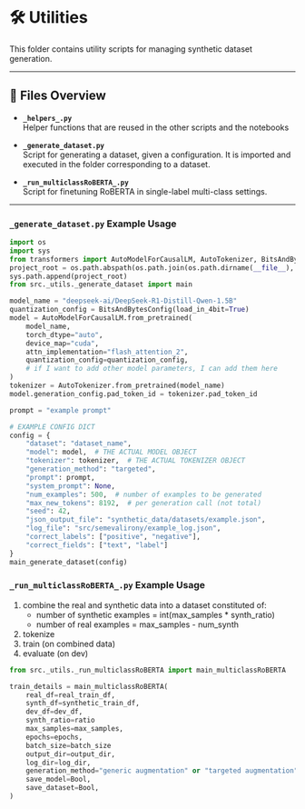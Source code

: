 # 🛠️ Utilities

This folder contains utility scripts for managing synthetic dataset generation.

---

## 📄 Files Overview

- **`_helpers_.py`**  
  Helper functions that are reused in the other scripts and the notebooks

- **`_generate_dataset.py`**  
  Script for generating a dataset, given a configuration. It is imported and executed in the folder corresponding to a dataset.

- **`_run_multiclassRoBERTA_.py`**  
  Script for finetuning RoBERTA in single-label multi-class settings.

---

### `_generate_dataset.py` Example Usage

```python
import os
import sys
from transformers import AutoModelForCausalLM, AutoTokenizer, BitsAndBytesConfig
project_root = os.path.abspath(os.path.join(os.path.dirname(__file__), "../.."))
sys.path.append(project_root)
from src._utils._generate_dataset import main

model_name = "deepseek-ai/DeepSeek-R1-Distill-Qwen-1.5B"
quantization_config = BitsAndBytesConfig(load_in_4bit=True)
model = AutoModelForCausalLM.from_pretrained(
    model_name,
    torch_dtype="auto",
    device_map="cuda",
    attn_implementation="flash_attention_2",
    quantization_config=quantization_config,
    # if I want to add other model parameters, I can add them here
)
tokenizer = AutoTokenizer.from_pretrained(model_name)
model.generation_config.pad_token_id = tokenizer.pad_token_id

prompt = "example prompt"

# EXAMPLE CONFIG DICT
config = {
    "dataset": "dataset_name",
    "model": model,  # THE ACTUAL MODEL OBJECT
    "tokenizer": tokenizer,  # THE ACTUAL TOKENIZER OBJECT
    "generation_method": "targeted",
    "prompt": prompt,
    "system_prompt": None,
    "num_examples": 500,  # number of examples to be generated
    "max_new_tokens": 8192,  # per generation call (not total)
    "seed": 42,
    "json_output_file": "synthetic_data/datasets/example.json",
    "log_file": "src/semevalirony/example_log.json",
    "correct_labels": ["positive", "negative"],
    "correct_fields": ["text", "label"]
}
main_generate_dataset(config)
```

### `_run_multiclassRoBERTA_.py` Example Usage

1. combine the real and synthetic data into a dataset constituted of:
   - number of synthetic examples = int(max_samples \* synth_ratio)
   - number of real examples = max_samples - num_synth
2. tokenize
3. train (on combined data)
4. evaluate (on dev)

```python
from src._utils._run_multiclassRoBERTA import main_multiclassRoBERTA

train_details = main_multiclassRoBERTA(
    real_df=real_train_df,
    synth_df=synthetic_train_df,
    dev_df=dev_df,
    synth_ratio=ratio
    max_samples=max_samples,
    epochs=epochs,
    batch_size=batch_size
    output_dir=output_dir,
    log_dir=log_dir,
    generation_method="generic augmentation" or "targeted augmentation" or None ...,
    save_model=Bool,
    save_dataset=Bool,
)
```
